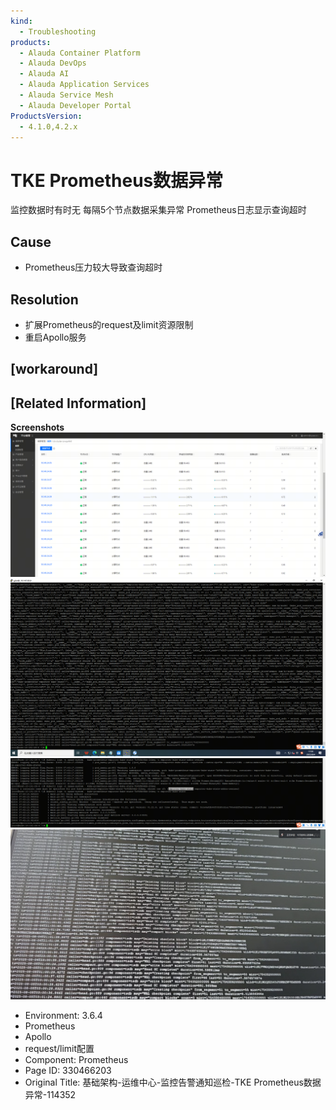 ```yaml
---
kind:
  - Troubleshooting
products:
  - Alauda Container Platform
  - Alauda DevOps
  - Alauda AI
  - Alauda Application Services
  - Alauda Service Mesh
  - Alauda Developer Portal
ProductsVersion:
  - 4.1.0,4.2.x
---
```

<!-- A type of document that involves encountering a fault, diagnosing it, performing root cause analysis, and providing solutions. -->

# TKE Prometheus数据异常

监控数据时有时无 每隔5个节点数据采集异常 Prometheus日志显示查询超时

## Cause
- Prometheus压力较大导致查询超时

## Resolution
- 扩展Prometheus的request及limit资源限制
- 重启Apollo服务

## [workaround]

## [Related Information]
**Screenshots**
![](assets/ji-chu-jia-gou-yun-wei-zhong-xin-jian-kong-gao-jing-tong-zhi-xun-jian-tke-promet/mceclip10_1754301679502_jp9hg.png)
![](assets/ji-chu-jia-gou-yun-wei-zhong-xin-jian-kong-gao-jing-tong-zhi-xun-jian-tke-promet/mceclip13_1754301706927_8fro8.png)
![](assets/ji-chu-jia-gou-yun-wei-zhong-xin-jian-kong-gao-jing-tong-zhi-xun-jian-tke-promet/mceclip14_1754301715626_9k0qg.png)
![](assets/ji-chu-jia-gou-yun-wei-zhong-xin-jian-kong-gao-jing-tong-zhi-xun-jian-tke-promet/mceclip19_1754378435161_6vuto.png)
- Environment: 3.6.4
- Prometheus
- Apollo
- request/limit配置
- Component: Prometheus
- Page ID: 330466203
- Original Title: 基础架构-运维中心-监控告警通知巡检-TKE Prometheus数据异常-114352

